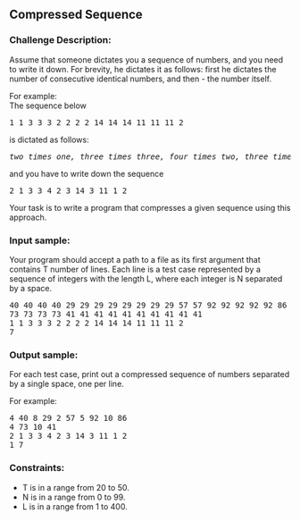 <h2>Compressed Sequence</h2>

<h3>Challenge Description:</h3>
<p>
    Assume that someone dictates you a sequence of numbers, and you need to write it down. For brevity, he dictates
    it as follows: first he dictates the number of consecutive identical numbers, and then - the number itself.
</p>

<p>
    For example:<br>
    The sequence below
</p>

<pre>1 1 3 3 3 2 2 2 2 14 14 14 11 11 11 2</pre>

<p>is dictated as follows:</p>

<pre><i>two times one, three times three, four times two, three times fourteen, three times eleven, one time two</i></pre>

<p>and  you have to write down the sequence</p>

<pre>2 1 3 3 4 2 3 14 3 11 1 2</pre>

<p>Your task is to write a program that compresses a given sequence using this approach.</p>

<h3>Input sample:</h3>
<p>
    Your program should accept a path to a file as its first argument that contains T number of lines. Each line is
    a test case represented by a sequence of integers with the length L, where each integer is N separated by a space.
</p>

<pre class="description-input-output">40 40 40 40 29 29 29 29 29 29 29 29 57 57 92 92 92 92 92 86 86 86 86 86 86 86 86 86 86
73 73 73 73 41 41 41 41 41 41 41 41 41 41
1 1 3 3 3 2 2 2 2 14 14 14 11 11 11 2
7</pre>

<h3>Output sample:</h3>

<p>For each test case, print out a compressed sequence of numbers separated by a single space, one per line.</p>

<p>For example:</p>

<pre class="description-input-output">4 40 8 29 2 57 5 92 10 86
4 73 10 41
2 1 3 3 4 2 3 14 3 11 1 2
1 7</pre>

<h3>Constraints:</h3>

<ul>
<li>T is in a range from 20 to 50.</li>
<li>N is in a range from 0 to 99.</li>
<li>L is in a range from 1 to 400.</li>
</ul>
